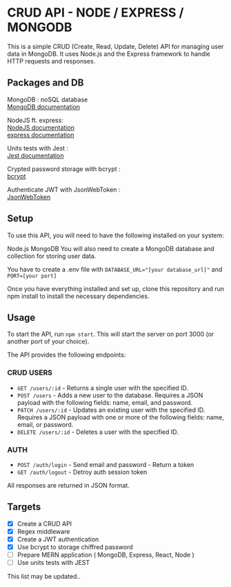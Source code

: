 # CRUD API - NODE / EXPRESS / MONGODB

This is a simple CRUD (Create, Read, Update, Delete) API for managing user data in MongoDB. It uses Node.js and the Express framework to handle HTTP requests and responses.

## Packages and DB

MongoDB : noSQL database  
[MongoDB documentation](https://www.mongodb.com/docs/)  

NodeJS ft. express:  
[NodeJS documentation](https://nodejs.org/en)  
[express documentation](https://expressjs.com/fr/guide/routing.html)  

Units tests with Jest :  
[Jest documentation](https://jestjs.io/fr/docs/getting-started)  

Crypted password storage with bcrypt :  
[bcrypt](https://www.npmjs.com/package/bcrypt)  

Authenticate JWT with JsonWebToken :  
[JsonWebToken](https://www.npmjs.com/package/jsonwebtoken)


## Setup

To use this API, you will need to have the following installed on your system:

Node.js
MongoDB
You will also need to create a MongoDB database and collection for storing user data.

You have to create a .env file with `DATABASE_URL="[your database_url]"` and `PORT=[your port]` 

Once you have everything installed and set up, clone this repository and run npm install to install the necessary dependencies.

## Usage

To start the API, run `npm start`. This will start the server on port 3000 (or another port of your choice).

The API provides the following endpoints:

### CRUD USERS

- `GET /users/:id` - Returns a single user with the specified ID.
- `POST /users` - Adds a new user to the database. Requires a JSON payload with the following fields: name, email, and password.
- `PATCH /users/:id` - Updates an existing user with the specified ID. Requires a JSON payload with one or more of the following fields: name, email, or password.
- `DELETE /users/:id` - Deletes a user with the specified ID. 

### AUTH

- `POST /auth/login` - Send email and password - Return a token
- `GET /auth/logout` - Detroy auth session token

All responses are returned in JSON format.

## Targets

- [x] Create a CRUD API
- [x] Regex middleware
- [x] Create a JWT authentication
- [x] Use bcrypt to storage chiffred password
- [ ] Prepare MERN application ( MongoDB, Express, React, Node )
- [ ] Use units tests with JEST

This list may be updated..
